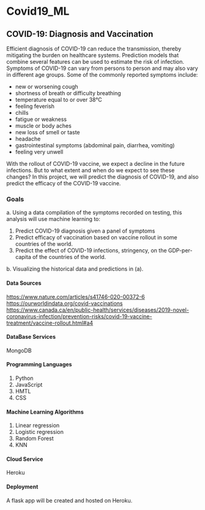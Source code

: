 # Covid19_ML

## COVID-19: Diagnosis and Vaccination
Efficient diagnosis of COVID-19 can reduce the transmission, thereby mitigating the burden on healthcare systems. Prediction models that combine several features can be used to estimate the risk of infection. Symptoms of COVID-19 can vary from persons to person and may also vary in different age groups. Some of the commonly reported symptoms include:
* new or worsening cough
* shortness of breath or difficulty breathing
* temperature equal to or over 38°C
* feeling feverish
* chills
* fatigue or weakness
* muscle or body aches
* new loss of smell or taste
* headache
* gastrointestinal symptoms (abdominal pain, diarrhea, vomiting)
* feeling very unwell

With the rollout of COVID-19 vaccine, we expect a decline in the future infections. But to what extent and when do we expect to see these changes? 
In this project, we will predict the diagnosis of COVID-19, and also predict the efficacy of the COVID-19 vaccine.

### Goals
a.  Using a data compilation of the symptoms recorded on testing, this analysis will use machine learning to:

1. Predict COVID-19 diagnosis given a panel of symptoms
2. Predict efficacy of vaccination based on vaccine rollout in some countries of the world.
3. Predict the effect of COVID-19 infections, stringency, on the GDP-per-capita of the countries of the world.

b. Visualizing the historical data and predictions in (a).

#### Data Sources

https://www.nature.com/articles/s41746-020-00372-6
https://ourworldindata.org/covid-vaccinations
https://www.canada.ca/en/public-health/services/diseases/2019-novel-coronavirus-infection/prevention-risks/covid-19-vaccine-treatment/vaccine-rollout.html#a4

#### DataBase Services
MongoDB

#### Programming Languages
1. Python
2. JavaScript
3. HMTL
4. CSS

#### Machine Learning Algorithms
1. Linear regression
2. Logistic regression
3. Random Forest
4. KNN

#### Cloud Service
Heroku

#### Deployment
A flask app will be created and hosted on Heroku.
